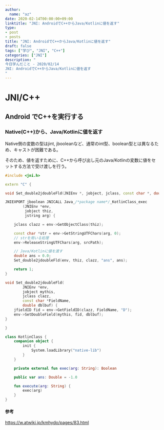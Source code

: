 ```yaml
---
author:
  name: "az"
date: 2020-02-14T00:00:00+09:00
linktitle: "JNI: AndroidでC++からJava/Kotlinに値を返す"
type:
- post 
- posts
title: "JNI: AndroidでC++からJava/Kotlinに値を返す"
draft: false
tags: ["学び", "JNI", "C++"]
categories: ["JNI"]
description: "
今日学んだこと - 2020/02/14
JNI: AndroidでC++からJava/Kotlinに値を返す
"
---
```


# JNI/C++

## Android でC++を実行する

### Native(C++)から、Java/Kotlinに値を返す

Native側の変数の型はjint, jbooleanなど、通常のint型、boolean型とは異なるため、キャストが困難である。

そのため、値を返すために、C++から呼び出し元のJava/Kotlinの変数に値をセットする方法で受け渡しを行う。

```C++
#include <jni.h>

extern "C" {

void Set_double2jdoubleFld(JNIEnv *, jobject, jclass, const char *, double);

JNIEXPORT jboolean JNICALL Java_/*package name*/_KotlinClass_exec
        (JNIEnv *env,
         jobject thiz,
         jstring arg) {

    jclass clazz = env->GetObjectClass(thiz);

    const char *str = env->GetStringUTFChars(arg, 0);
    // strを用いる処理
    env->ReleaseStringUTFChars(arg, srcPath);

    // Java/Kotlinに値を渡す
    double ans = 0.0;
    Set_double2jdoubleFld(env, thiz, clazz, "ans", ans);

    return 1;
}

void Set_double2jdoubleFld(
        JNIEnv *env,
        jobject mythis,
        jclass clazz,
        const char *FieldName,
        double dblbuf) {
    jfieldID fid = env->GetFieldID(clazz, FieldName, "D");
    env->SetDoubleField(mythis, fid, dblbuf);
}

}
```

```kotlin
class KotlinClass {
    companion object {
        init {
            System.loadLibrary("native-lib")
        }
    }

    private external fun exec(arg: String): Boolean

    public var ans: Double = -1.0

    fun execute(arg: String) {
        exec(arg)
    }
}
```

#### 参考
https://w.atwiki.jp/kmhydo/pages/83.html